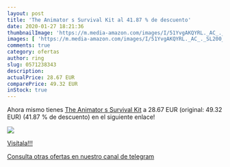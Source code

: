```yaml
---
layout: post
title: 'The Animator s Survival Kit al 41.87 % de descuento'
date: 2020-01-27 18:21:36
thumbnailImage: 'https://m.media-amazon.com/images/I/51YvgAKQYRL._AC_._SL200_.jpg'
images: [ 'https://m.media-amazon.com/images/I/51YvgAKQYRL._AC_._SL200_.jpg' ]
comments: true
category: ofertas
author: ring
slug: 0571238343
description:
actualPrice: 28.67 EUR
comparePrice: 49.32 EUR
inStock: true
---
```


Ahora mismo tienes [The Animator s Survival Kit](https://www.amazon.es/dp/0571238343/?tag=redken-21) a 28.67 EUR (original: 49.32 EUR) (41.87 %  de descuento) en el siguiente enlace!

[![](https://m.media-amazon.com/images/I/51YvgAKQYRL._AC_._SL200_.jpg)](https://www.amazon.es/dp/0571238343/?tag=redken-21)

[Visítala!!!](https://www.amazon.es/dp/0571238343/?tag=redken-21)

[Consulta otras ofertas en nuestro canal de telegram](https://t.me/s/ofertas25)
